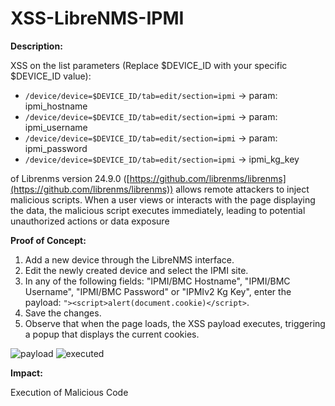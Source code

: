 # XSS-LibreNMS-IPMI


**Description:**


XSS on the list parameters (Replace $DEVICE_ID with your specific $DEVICE_ID value):
- `/device/device=$DEVICE_ID/tab=edit/section=ipmi` -> param: ipmi_hostname
- `/device/device=$DEVICE_ID/tab=edit/section=ipmi` -> param: ipmi_username
- `/device/device=$DEVICE_ID/tab=edit/section=ipmi` -> param: ipmi_password
- `/device/device=$DEVICE_ID/tab=edit/section=ipmi` -> ipmi_kg_key


of Librenms version 24.9.0 ([https://github.com/librenms/librenms](https://github.com/librenms/librenms)) allows remote attackers to inject malicious scripts. When a user views or interacts with the page displaying the data, the malicious script executes immediately, leading to potential unauthorized actions or data exposure


**Proof of Concept:**
1. Add a new device through the LibreNMS interface.
2. Edit the newly created device and select the IPMI site.
3. In any of the following fields: "IPMI/BMC Hostname", "IPMI/BMC Username", "IPMI/BMC Password" or "IPMIv2 Kg Key", enter the payload: `"><script>alert(document.cookie)</script>`.
4. Save the changes.
5. Observe that when the page loads, the XSS payload executes, triggering a popup that displays the current cookies.



![payload](https://github.com/user-attachments/assets/a3aaf5fc-ed97-4c76-8025-52fdcd6f90a3)
![executed](https://github.com/user-attachments/assets/bf91bd05-a1d2-4441-961a-94ab254e29a5)


**Impact:**

Execution of Malicious Code
